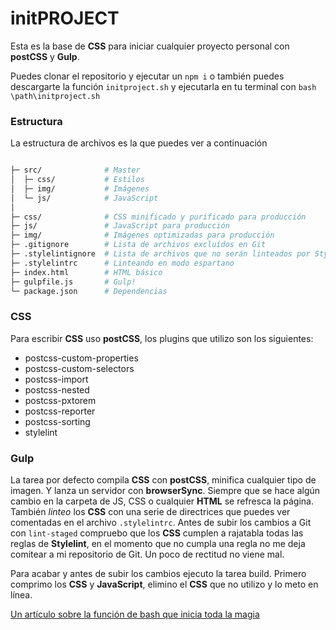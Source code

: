 # initPROJECT

Esta es la base de **CSS** para iniciar cualquier proyecto personal con **postCSS** y **Gulp**.

Puedes clonar el repositorio y ejecutar un `npm i` o también puedes descargarte la función `initproject.sh` y ejecutarla en tu terminal con `bash \path\initproject.sh`

### Estructura

La estructura de archivos es la que puedes ver a continuación


```bash

├─ src/              # Master
│  ├─ css/           # Estilos
│  ├─ img/           # Imágenes
│  └─ js/            # JavaScript
│
├─ css/              # CSS minificado y purificado para producción
├─ js/               # JavaScript para producción
├─ img/              # Imágenes optimizadas para producción
├─ .gitignore        # Lista de archivos excluídos en Git
├─ .stylelintignore  # Lista de archivos que no serán linteados por Stylelint
├─ .stylelintrc      # Linteando en modo espartano
├─ index.html        # HTML básico
├─ gulpfile.js       # Gulp!
└─ package.json      # Dependencias
```

### CSS

Para escribir **CSS** uso **postCSS**, los plugins que utilizo son los siguientes:

* postcss-custom-properties
* postcss-custom-selectors
* postcss-import
* postcss-nested
* postcss-pxtorem
* postcss-reporter
* postcss-sorting
* stylelint

### Gulp

La tarea por defecto compila **CSS** con **postCSS**, minifica cualquier tipo de imagen. Y lanza un servidor con **browserSync**. Siempre que se hace algún cambio en la carpeta de JS, CSS o cualquier **HTML** se refresca la página. También *linteo* los **CSS** con una serie de directrices que puedes ver comentadas en el archivo `.stylelintrc`. Antes de subir los cambios a Git con `lint-staged` compruebo que los **CSS** cumplen a rajatabla todas las reglas de **Stylelint**, en el momento que no cumpla una regla no me deja comitear a mi repositorio de Git. Un poco de rectitud no viene mal.

Para acabar y antes de subir los cambios ejecuto la tarea build. Primero comprimo los **CSS** y **JavaScript**, elimino el **CSS** que no utilizo y lo meto en línea.

[Un artículo sobre la función de bash que inicia toda la magia](http://jorgeatgu.com/blog/iniciando-proyectos-desde-cero/)

